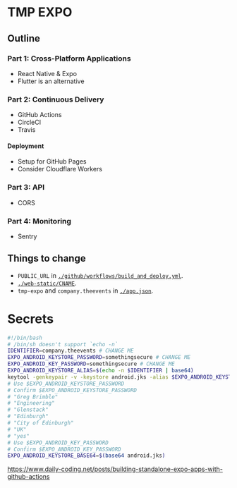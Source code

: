 # TMP EXPO

## Outline

### Part 1: Cross-Platform Applications

- React Native & Expo
- Flutter is an alternative

### Part 2: Continuous Delivery

- GitHub Actions
- CircleCI
- Travis

#### Deployment

- Setup for GitHub Pages
- Consider Cloudflare Workers

### Part 3: API

- CORS

### Part 4: Monitoring

- Sentry

## Things to change

- `PUBLIC_URL` in [`./github/workflows/build_and_deploy.yml`](./github/workflows/build_and_deploy.yml).
- [`./web-static/CNAME`](./web-static/CNAME).
- `tmp-expo` and `company.theevents` in [`./app.json`](./app.json).

# Secrets

```sh
#!/bin/bash
# /bin/sh doesn't support `echo -n`
IDENTIFIER=company.theevents # CHANGE ME
EXPO_ANDROID_KEYSTORE_PASSWORD=somethingsecure # CHANGE ME
EXPO_ANDROID_KEY_PASSWORD=somethingsecure # CHANGE ME
EXPO_ANDROID_KEYSTORE_ALIAS=$(echo -n $IDENTIFIER | base64)
keytool -genkeypair -v -keystore android.jks -alias $EXPO_ANDROID_KEYSTORE_ALIAS -keyalg RSA -keysize 2048 -validity 10000
# Use $EXPO_ANDROID_KEYSTORE_PASSWORD
# Confirm $EXPO_ANDROID_KEYSTORE_PASSWORD
# "Greg Brimble"
# "Engineering"
# "Glenstack"
# "Edinburgh"
# "City of Edinburgh"
# "UK"
# "yes"
# Use $EXPO_ANDROID_KEY_PASSWORD
# Confirm $EXPO_ANDROID_KEY_PASSWORD
EXPO_ANDROID_KEYSTORE_BASE64=$(base64 android.jks)
```

https://www.daily-coding.net/posts/building-standalone-expo-apps-with-github-actions

